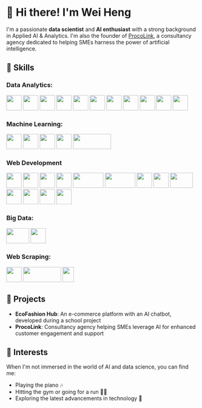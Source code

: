 # 👋 Hi there! I'm Wei Heng

I'm a passionate **data scientist** and **AI enthusiast** with a strong background in Applied AI & Analytics. I'm also the founder of [ProcoLink](https://www.procolink.com/), a consultancy agency dedicated to helping SMEs harness the power of artificial intelligence.

## 🚀 Skills

### Data Analytics:
<a href="https://www.microsoft.com/en-us/power-platform/products/power-bi"><img src="https://upload.wikimedia.org/wikipedia/commons/c/cf/New_Power_BI_Logo.svg" width="40" height="40"/></a>
<a href="https://www.tableau.com/"><img src="https://logowik.com/content/uploads/images/tableau-software.jpg" width="40" height="40"/></a>
<a href="https://www.python.org/"><img src="https://upload.wikimedia.org/wikipedia/commons/c/c3/Python-logo-notext.svg" width="40" height="40"/></a>
<a href="https://jupyter.org/"><img src="https://cdn.icon-icons.com/icons2/2667/PNG/512/jupyter_app_icon_161280.png" width="40" height="40"/></a>
<a href="https://pandas.pydata.org/"><img src="https://encrypted-tbn0.gstatic.com/images?q=tbn:ANd9GcSewsxrd4BWLZ46ezR8moPaoaz5WPtEFPPK0-b1-dX81A&s" width="40" height="40"/></a>
<a href="https://numpy.org/"><img src="https://logosandtypes.com/wp-content/uploads/2024/02/numpy.svg" width="40" height="40"/></a>
<a href="https://matplotlib.org/"><img src="https://upload.wikimedia.org/wikipedia/commons/0/01/Created_with_Matplotlib-logo.svg" width="40" height="40"/></a>
<a href="https://seaborn.pydata.org/"><img src="https://seaborn.pydata.org/_images/logo-tall-lightbg.svg" width="40" height="40"/></a>
<a href="https://plotly.com/"><img src="https://encrypted-tbn0.gstatic.com/images?q=tbn:ANd9GcS2EXijjSOrFeA5K0n7SSBZ1Jm2tbnF6SgO1lfKVmPSOA&s" width="40" height="40"/></a>
<a href="https://docs.python.org/3/library/re.html"><img src="https://user-images.githubusercontent.com/5418178/175823761-ee7996b9-57be-4abf-be93-0ad25e7f37f0.png" width="40" height="40"/></a>
<a href="https://marketingplatform.google.com/about/analytics/"><img src="https://st3.depositphotos.com/20523356/32838/v/380/depositphotos_328381046-stock-illustration-infographic-icon-inspired-google-analytics.jpg" width="40" height="40"/></a>

### Machine Learning:
<a href="https://www.sas.com/en_sg/software/viya.html"><img src="https://i.pinimg.com/736x/73/96/b8/7396b8543078228985df506d122df2e7.jpg" width="40" height="40"/></a>
<a href="https://scikit-learn.org/"><img src="https://encrypted-tbn0.gstatic.com/images?q=tbn:ANd9GcRsQj0hduxaEy__M-5Q7s8QxV9vXON9ML27BKcAyK57yA&s" width="40" height="40"/></a>
<a href="https://www.nltk.org/"><img src="https://miro.medium.com/v2/resize:fit:828/format:webp/1*YM2HXc7f4v02pZBEO8h-qw.png" width="40" height="40"/></a>
<a href="https://spacy.io/"><img src="https://upload.wikimedia.org/wikipedia/commons/8/88/SpaCy_logo.svg" width="40" height="40"/></a>
<a href="https://imbalanced-learn.org/stable/"><img src="https://imbalanced-learn.org/stable/_static/img/logo_wide_dark.png" width="100" height="40"/></a>

### Web Development
<a href="https://developer.mozilla.org/en-US/docs/Web/HTML"><img src="https://encrypted-tbn0.gstatic.com/images?q=tbn:ANd9GcQkYjPO7FLc0ZS1qptK0lBtACZChBRH-D72nJI3UoX67w&s" width="40" height="40"/></a>
<a href="https://developer.mozilla.org/en-US/docs/Web/CSS"><img src="https://w7.pngwing.com/pngs/241/797/png-transparent-cascading-style-sheets-css3-javascript-logo-world-wide-web-blue-angle-text-thumbnail.png" width="40" height="40"/></a>
<a href="https://developer.mozilla.org/en-US/docs/Web/JavaScript"><img src="https://static-00.iconduck.com/assets.00/javascript-js-icon-2048x2048-nyxvtvk0.png" width="40" height="40"/></a>
<a href="https://www.typescriptlang.org/"><img src="https://cdn.icon-icons.com/icons2/2415/PNG/512/typescript_original_logo_icon_146317.png" width="40" height="40"/></a>
<a href="https://flask.palletsprojects.com/"><img src="https://www.vectorlogo.zone/logos/pocoo_flask/pocoo_flask-ar21.png" width="80" height="40"/></a>
<a href="https://jinja.palletsprojects.com/"><img src="https://www.vectorlogo.zone/logos/pocoo_jinja/pocoo_jinja-ar21.png" width="80" height="40"/></a>
<a href="https://getbootstrap.com/"><img src="https://upload.wikimedia.org/wikipedia/commons/b/b2/Bootstrap_logo.svg" width="40" height="40"/></a>
<a href="https://reactjs.org/"><img src="https://upload.wikimedia.org/wikipedia/commons/a/a7/React-icon.svg" width="40" height="40"/></a>
<a href="https://nextjs.org/"><img src="https://i.pinimg.com/736x/4a/2b/e7/4a2be73b1e2efb44355436c40bf496dd.jpg" width="60" height="40"/></a>
<a href="https://mantine.dev/"><img src="https://encrypted-tbn0.gstatic.com/images?q=tbn:ANd9GcS57rsMTp7tXoWGijtNnFsE3nWru0QFnEzex4uOBl76_Q&s" width="40" height="40"/></a>
<a href="https://tailwindcss.com/"><img src="https://upload.wikimedia.org/wikipedia/commons/d/d5/Tailwind_CSS_Logo.svg" width="40" height="40"/></a>
<a href="https://www.openai.com/"><img src="https://static.vecteezy.com/system/resources/previews/022/227/364/original/openai-chatgpt-logo-icon-free-png.png" width="40" height="40"/></a>
<a href="https://www.elastic.co/elasticsearch/"><img src="https://static-00.iconduck.com/assets.00/elasticsearch-icon-1839x2048-s0i8mk51.png" width="40" height="40" /></a>

### Big Data:
<a href="https://hadoop.apache.org/"><img src="https://static-00.iconduck.com/assets.00/hadoop-icon-2048x1535-hnz0inkl.png" width="60" height="40"/></a>
<a href="https://databricks.com/"><img src="https://asset.brandfetch.io/idSUrLOWbH/idxN8rZ-u3.png?updated=1667650343628" width="40" height="40"/></a>

### Web Scraping:
<a href="https://www.selenium.dev/"><img src="https://upload.wikimedia.org/wikipedia/commons/d/d5/Selenium_Logo.png" width="40" height="40"/></a>
<a href="https://beautiful-soup-4.readthedocs.io/en/latest/"><img src="https://miro.medium.com/v2/resize:fit:1045/1*jN3vLj7R8m9BEpOJuMJT-w.png" width="100" height="40"/></a>
<a href="https://requests.readthedocs.io/en/latest/"><img src="https://i.seadn.io/gae/lltE8dd_HgTcJkcNm-Anw_obi_IQw7eKCeqxVbYMtgjapyq3Y5dn2ULJr_GTpHBC9ziIi5s7_PxHgNzxuV-Vd8NguBmVSN9YtzrnBQ?auto=format&dpr=1&w=1000" width="30" height="40"/></a>

## 🌟 Projects

- **EcoFashion Hub**: An e-commerce platform with an AI chatbot, developed during a school project
- **ProcoLink**: Consultancy agency helping SMEs leverage AI for enhanced customer engagement and support

## 🎹 Interests

When I'm not immersed in the world of AI and data science, you can find me:

- Playing the piano 🎶
- Hitting the gym or going for a run 🏃‍♂️
- Exploring the latest advancements in technology 📱
